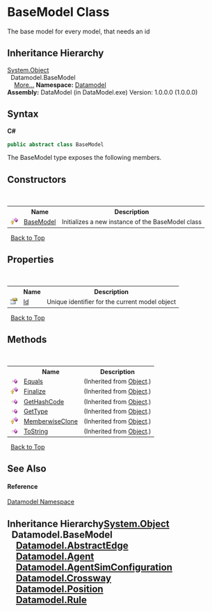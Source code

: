 # BaseModel Class
 

The base model for every model, that needs an id


## Inheritance Hierarchy
<a href="http://msdn2.microsoft.com/en-us/library/e5kfa45b" target="_blank">System.Object</a><br />&nbsp;&nbsp;Datamodel.BaseModel<br />&nbsp;&nbsp;&nbsp;&nbsp;<a href="#inheritance-hierarchy">More...</a>
**Namespace:**&nbsp;<a href="a489f29d-64b3-9193-8c03-5c66a32a78aa">Datamodel</a><br />**Assembly:**&nbsp;DataModel (in DataModel.exe) Version: 1.0.0.0 (1.0.0.0)

## Syntax

**C#**<br />
``` C#
public abstract class BaseModel
```

The BaseModel type exposes the following members.


## Constructors
&nbsp;<table><tr><th></th><th>Name</th><th>Description</th></tr><tr><td>![Protected method](media/protmethod.gif "Protected method")</td><td><a href="4600065c-b3d4-6dc8-9ac6-75bc02413484">BaseModel</a></td><td>
Initializes a new instance of the BaseModel class</td></tr></table>&nbsp;
<a href="#basemodel-class">Back to Top</a>

## Properties
&nbsp;<table><tr><th></th><th>Name</th><th>Description</th></tr><tr><td>![Public property](media/pubproperty.gif "Public property")</td><td><a href="21e16472-3244-ca38-97fa-5b47c8d1c025">Id</a></td><td>
Unique identifier for the current model object</td></tr></table>&nbsp;
<a href="#basemodel-class">Back to Top</a>

## Methods
&nbsp;<table><tr><th></th><th>Name</th><th>Description</th></tr><tr><td>![Public method](media/pubmethod.gif "Public method")</td><td><a href="http://msdn2.microsoft.com/en-us/library/bsc2ak47" target="_blank">Equals</a></td><td> (Inherited from <a href="http://msdn2.microsoft.com/en-us/library/e5kfa45b" target="_blank">Object</a>.)</td></tr><tr><td>![Protected method](media/protmethod.gif "Protected method")</td><td><a href="http://msdn2.microsoft.com/en-us/library/4k87zsw7" target="_blank">Finalize</a></td><td> (Inherited from <a href="http://msdn2.microsoft.com/en-us/library/e5kfa45b" target="_blank">Object</a>.)</td></tr><tr><td>![Public method](media/pubmethod.gif "Public method")</td><td><a href="http://msdn2.microsoft.com/en-us/library/zdee4b3y" target="_blank">GetHashCode</a></td><td> (Inherited from <a href="http://msdn2.microsoft.com/en-us/library/e5kfa45b" target="_blank">Object</a>.)</td></tr><tr><td>![Public method](media/pubmethod.gif "Public method")</td><td><a href="http://msdn2.microsoft.com/en-us/library/dfwy45w9" target="_blank">GetType</a></td><td> (Inherited from <a href="http://msdn2.microsoft.com/en-us/library/e5kfa45b" target="_blank">Object</a>.)</td></tr><tr><td>![Protected method](media/protmethod.gif "Protected method")</td><td><a href="http://msdn2.microsoft.com/en-us/library/57ctke0a" target="_blank">MemberwiseClone</a></td><td> (Inherited from <a href="http://msdn2.microsoft.com/en-us/library/e5kfa45b" target="_blank">Object</a>.)</td></tr><tr><td>![Public method](media/pubmethod.gif "Public method")</td><td><a href="http://msdn2.microsoft.com/en-us/library/7bxwbwt2" target="_blank">ToString</a></td><td> (Inherited from <a href="http://msdn2.microsoft.com/en-us/library/e5kfa45b" target="_blank">Object</a>.)</td></tr></table>&nbsp;
<a href="#basemodel-class">Back to Top</a>

## See Also


#### Reference
<a href="a489f29d-64b3-9193-8c03-5c66a32a78aa">Datamodel Namespace</a><br />

## Inheritance Hierarchy<a href="http://msdn2.microsoft.com/en-us/library/e5kfa45b" target="_blank">System.Object</a><br />&nbsp;&nbsp;Datamodel.BaseModel<br />&nbsp;&nbsp;&nbsp;&nbsp;<a href="79bacc09-335c-e7dc-c825-8c9dcb8ae25b">Datamodel.AbstractEdge</a><br />&nbsp;&nbsp;&nbsp;&nbsp;<a href="87bd37bb-4841-462c-dac2-4b100399bf06">Datamodel.Agent</a><br />&nbsp;&nbsp;&nbsp;&nbsp;<a href="96b4d6ec-734e-0b2b-160b-fc797389ee53">Datamodel.AgentSimConfiguration</a><br />&nbsp;&nbsp;&nbsp;&nbsp;<a href="bd723da4-3248-d5d5-7e19-6cbadee3d57f">Datamodel.Crossway</a><br />&nbsp;&nbsp;&nbsp;&nbsp;<a href="ededcdcd-3dcf-e8df-8419-0febda6b6b89">Datamodel.Position</a><br />&nbsp;&nbsp;&nbsp;&nbsp;<a href="11cb7bec-7cb1-21f2-0c12-4877f6bba0b4">Datamodel.Rule</a><br />